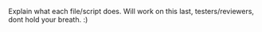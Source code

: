 Explain what each file/script does.
Will work on this last, testers/reviewers, dont hold your breath.  :)
